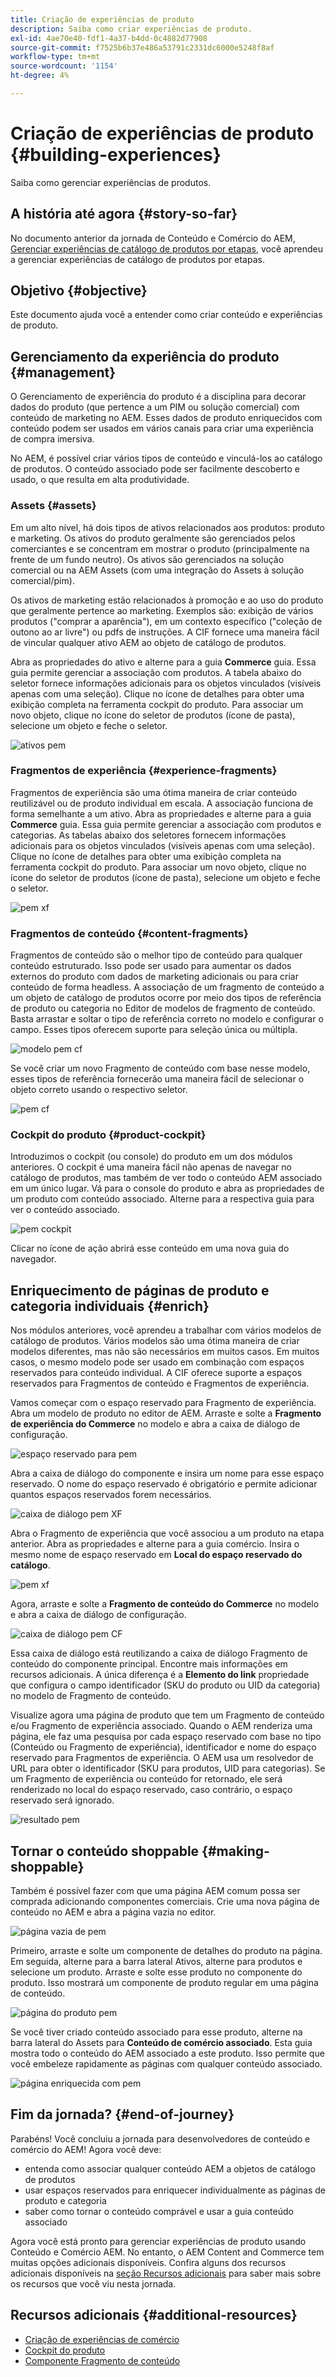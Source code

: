 ```yaml
---
title: Criação de experiências de produto
description: Saiba como criar experiências de produto.
exl-id: 4ae70e40-fdf1-4a37-b4dd-0c4882d77908
source-git-commit: f7525b6b37e486a53791c2331dc6000e5248f8af
workflow-type: tm+mt
source-wordcount: '1154'
ht-degree: 4%

---
```


# Criação de experiências de produto {#building-experiences}

Saiba como gerenciar experiências de produtos.

## A história até agora {#story-so-far}

No documento anterior da jornada de Conteúdo e Comércio do AEM, [Gerenciar experiências de catálogo de produtos por etapas](staged-catalog.md), você aprendeu a gerenciar experiências de catálogo de produtos por etapas.

## Objetivo {#objective}

Este documento ajuda você a entender como criar conteúdo e experiências de produto.

## Gerenciamento da experiência do produto {#management}

O Gerenciamento de experiência do produto é a disciplina para decorar dados do produto (que pertence a um PIM ou solução comercial) com conteúdo de marketing no AEM. Esses dados de produto enriquecidos com conteúdo podem ser usados em vários canais para criar uma experiência de compra imersiva.

No AEM, é possível criar vários tipos de conteúdo e vinculá-los ao catálogo de produtos. O conteúdo associado pode ser facilmente descoberto e usado, o que resulta em alta produtividade.

### Assets {#assets}

Em um alto nível, há dois tipos de ativos relacionados aos produtos: produto e marketing. Os ativos do produto geralmente são gerenciados pelos comerciantes e se concentram em mostrar o produto (principalmente na frente de um fundo neutro). Os ativos são gerenciados na solução comercial ou na AEM Assets (com uma integração do Assets à solução comercial/pim).

Os ativos de marketing estão relacionados à promoção e ao uso do produto que geralmente pertence ao marketing. Exemplos são: exibição de vários produtos (&quot;comprar a aparência&quot;), em um contexto específico (&quot;coleção de outono ao ar livre&quot;) ou pdfs de instruções. A CIF fornece uma maneira fácil de vincular qualquer ativo AEM ao objeto de catálogo de produtos.

Abra as propriedades do ativo e alterne para a guia **Commerce** guia. Essa guia permite gerenciar a associação com produtos. A tabela abaixo do seletor fornece informações adicionais para os objetos vinculados (visíveis apenas com uma seleção). Clique no ícone de detalhes para obter uma exibição completa na ferramenta cockpit do produto. Para associar um novo objeto, clique no ícone do seletor de produtos (ícone de pasta), selecione um objeto e feche o seletor.

![ativos pem](assets/pem-assets.png)

### Fragmentos de experiência {#experience-fragments}

Fragmentos de experiência são uma ótima maneira de criar conteúdo reutilizável ou de produto individual em escala. A associação funciona de forma semelhante a um ativo. Abra as propriedades e alterne para a guia **Commerce** guia. Essa guia permite gerenciar a associação com produtos e categorias. As tabelas abaixo dos seletores fornecem informações adicionais para os objetos vinculados (visíveis apenas com uma seleção). Clique no ícone de detalhes para obter uma exibição completa na ferramenta cockpit do produto. Para associar um novo objeto, clique no ícone do seletor de produtos (ícone de pasta), selecione um objeto e feche o seletor.

![pem xf](assets/pem-xf.png)

### Fragmentos de conteúdo {#content-fragments}

Fragmentos de conteúdo são o melhor tipo de conteúdo para qualquer conteúdo estruturado. Isso pode ser usado para aumentar os dados externos do produto com dados de marketing adicionais ou para criar conteúdo de forma headless. A associação de um fragmento de conteúdo a um objeto de catálogo de produtos ocorre por meio dos tipos de referência de produto ou categoria no Editor de modelos de fragmento de conteúdo. Basta arrastar e soltar o tipo de referência correto no modelo e configurar o campo. Esses tipos oferecem suporte para seleção única ou múltipla.

![modelo pem cf](assets/pem-cf-model.png)

Se você criar um novo Fragmento de conteúdo com base nesse modelo, esses tipos de referência fornecerão uma maneira fácil de selecionar o objeto correto usando o respectivo seletor.

![pem cf](assets/pem-cf.png)

### Cockpit do produto {#product-cockpit}

Introduzimos o cockpit (ou console) do produto em um dos módulos anteriores. O cockpit é uma maneira fácil não apenas de navegar no catálogo de produtos, mas também de ver todo o conteúdo AEM associado em um único lugar. Vá para o console do produto e abra as propriedades de um produto com conteúdo associado. Alterne para a respectiva guia para ver o conteúdo associado.

![pem cockpit](assets/pem-cockpit.png)

Clicar no ícone de ação abrirá esse conteúdo em uma nova guia do navegador.

## Enriquecimento de páginas de produto e categoria individuais {#enrich}

Nos módulos anteriores, você aprendeu a trabalhar com vários modelos de catálogo de produtos. Vários modelos são uma ótima maneira de criar modelos diferentes, mas não são necessários em muitos casos. Em muitos casos, o mesmo modelo pode ser usado em combinação com espaços reservados para conteúdo individual. A CIF oferece suporte a espaços reservados para Fragmentos de conteúdo e Fragmentos de experiência.

Vamos começar com o espaço reservado para Fragmento de experiência. Abra um modelo de produto no editor de AEM. Arraste e solte a **Fragmento de experiência do Commerce** no modelo e abra a caixa de diálogo de configuração.

![espaço reservado para pem](assets/pem-placeholder.png)

Abra a caixa de diálogo do componente e insira um nome para esse espaço reservado. O nome do espaço reservado é obrigatório e permite adicionar quantos espaços reservados forem necessários.

![caixa de diálogo pem XF](assets/pem-dialog-xf.png)

Abra o Fragmento de experiência que você associou a um produto na etapa anterior. Abra as propriedades e alterne para a guia comércio. Insira o mesmo nome de espaço reservado em **Local do espaço reservado do catálogo**.

![pem xf](assets/pem-xf.png)

Agora, arraste e solte a **Fragmento de conteúdo do Commerce** no modelo e abra a caixa de diálogo de configuração.

![caixa de diálogo pem CF](assets/pem-dialog-cf.png)

Essa caixa de diálogo está reutilizando a caixa de diálogo Fragmento de conteúdo do componente principal. Encontre mais informações em recursos adicionais. A única diferença é a **Elemento do link** propriedade que configura o campo identificador (SKU do produto ou UID da categoria) no modelo de Fragmento de conteúdo.

Visualize agora uma página de produto que tem um Fragmento de conteúdo e/ou Fragmento de experiência associado. Quando o AEM renderiza uma página, ele faz uma pesquisa por cada espaço reservado com base no tipo (Conteúdo ou Fragmento de experiência), identificador e nome do espaço reservado para Fragmentos de experiência. O AEM usa um resolvedor de URL para obter o identificador (SKU para produtos, UID para categorias). Se um Fragmento de experiência ou conteúdo for retornado, ele será renderizado no local do espaço reservado, caso contrário, o espaço reservado será ignorado.

![resultado pem](assets/pem-result.png)

## Tornar o conteúdo shoppable {#making-shoppable}

Também é possível fazer com que uma página AEM comum possa ser comprada adicionando componentes comerciais. Crie uma nova página de conteúdo no AEM e abra a página vazia no editor.

![página vazia de pem](assets/pem-page-empty.png)

Primeiro, arraste e solte um componente de detalhes do produto na página. Em seguida, alterne para a barra lateral Ativos, alterne para produtos e selecione um produto. Arraste e solte esse produto no componente do produto. Isso mostrará um componente de produto regular em uma página de conteúdo.

![página do produto pem](assets/pem-page-product.png)

Se você tiver criado conteúdo associado para esse produto, alterne na barra lateral do Assets para **Conteúdo de comércio associado**. Esta guia mostra todo o conteúdo do AEM associado a este produto. Isso permite que você embeleze rapidamente as páginas com qualquer conteúdo associado.

![página enriquecida com pem](assets/pem-page-enriched.png)

## Fim da jornada? {#end-of-journey}

Parabéns! Você concluiu a jornada para desenvolvedores de conteúdo e comércio do AEM! Agora você deve:

* entenda como associar qualquer conteúdo AEM a objetos de catálogo de produtos
* usar espaços reservados para enriquecer individualmente as páginas de produto e categoria
* saber como tornar o conteúdo comprável e usar a guia conteúdo associado

Agora você está pronto para gerenciar experiências de produto usando Conteúdo e Comércio AEM. No entanto, o AEM Content and Commerce tem muitas opções adicionais disponíveis. Confira alguns dos recursos adicionais disponíveis na [seção Recursos adicionais](#additional-resources) para saber mais sobre os recursos que você viu nesta jornada.

## Recursos adicionais {#additional-resources}

* [Criação de experiências de comércio](/help/commerce-cloud/authoring/authoring-commerce-experiences.md)
* [Cockpit do produto](/help/commerce-cloud/authoring/product-cockpit.md)
* [Componente Fragmento de conteúdo](https://experienceleague.adobe.com/docs/experience-manager-core-components/using/components/content-fragment-component.html?lang=en)
